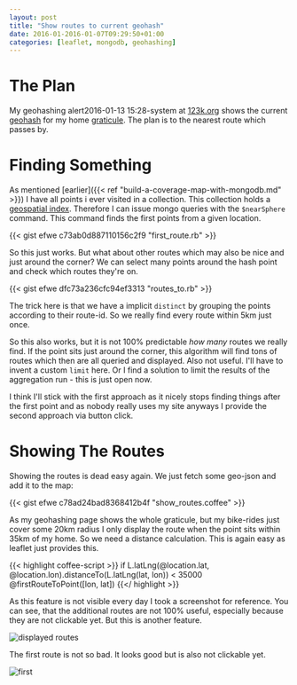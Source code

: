 ```yaml
---
layout: post
title: "Show routes to current geohash"
date: 2016-01-2016-01-07T09:29:50+01:00
categories: [leaflet, mongodb, geohashing]
---
```

# The Plan
My geohashing alert2016-01-13 15:28-system at [123k.org](https://123k.org/geohashing) shows the current [geohash](http://wiki.xkcd.com/geohashing/) for my home [graticule](https://en.wikipedia.org/wiki/Geographic_coordinate_system). The plan is to the nearest route which passes by.

# Finding Something
As mentioned [earlier]({{< ref "build-a-coverage-map-with-mongodb.md" >}}) I have all points i ever visited in a collection.
This collection holds a [geospatial index](https://docs.mongodb.org/manual/applications/geospatial-indexes/). Therefore I can issue mongo queries with
the `$nearSphere` command. This command finds the first points from a given location.

{{< gist efwe c73ab0d887110156c2f9 "first_route.rb" >}}

So this just works. But what about other routes which may also be nice and just around the corner?
We can select many points around the hash point and check which routes they're on.

{{< gist efwe dfc73a236cfc94ef3313 "routes_to.rb" >}}

The trick here is that we have a implicit `distinct` by grouping the points according to their route-id. So we really find
every route within 5km just once.

So this also works, but it is not 100% predictable _how many_ routes we really find. If the point sits just around the corner,
this algorithm will find tons of routes which then are all queried and displayed. Also not useful. I'll have to invent a custom
`limit` here. Or I find a solution to limit the results of the aggregation run - this is just open now.

I think I'll stick with the first approach as it nicely stops finding things after the first point and as nobody really
uses my site anyways I provide the second approach via button click.

# Showing The Routes
Showing the routes is dead easy again. We just fetch some geo-json and add it to the map:

{{< gist efwe c78ad24bad8368412b4f "show_routes.coffee" >}}

As my geohashing page shows the whole graticule, but my bike-rides just cover some 20km radius I only display the
route when the point sits within 35km of my home. So we need a distance calculation. This is again easy as leaflet just provides
this.

{{< highlight coffee-script >}}
if L.latLng(@location.lat, @location.lon).distanceTo(L.latLng(lat, lon)) < 35000
  @firstRouteToPoint([lon, lat])
{{</ highlight >}}


As this feature is not visible every day I took a screenshot for reference. You can see, that the additional routes are not
100% useful, especially because they are not clickable yet. But this is another feature.

![displayed routes](/images/displayed_routes.png)

The first route is not so bad. It looks good but is also not clickable yet.

![first](/images/first_route.png)
